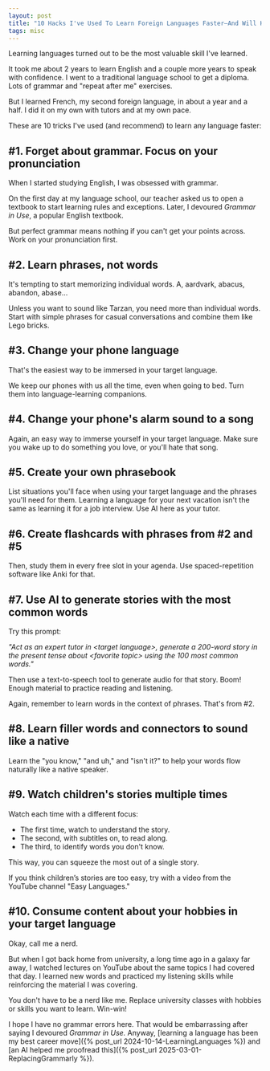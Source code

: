 ```yaml
---
layout: post
title: "10 Hacks I've Used To Learn Foreign Languages Faster—And Will Help You Too"
tags: misc
---
```


Learning languages turned out to be the most valuable skill I've learned.

It took me about 2 years to learn English and a couple more years to speak with confidence. I went to a traditional language school to get a diploma. Lots of grammar and "repeat after me" exercises.

But I learned French, my second foreign language, in about a year and a half. I did it on my own with tutors and at my own pace.

These are 10 tricks I've used (and recommend) to learn any language faster:

## #1. Forget about grammar. Focus on your pronunciation

When I started studying English, I was obsessed with grammar.

On the first day at my language school, our teacher asked us to open a textbook to start learning rules and exceptions. Later, I devoured _Grammar in Use_, a popular English textbook.

But perfect grammar means nothing if you can't get your points across. Work on your pronunciation first.

## #2. Learn phrases, not words

It's tempting to start memorizing individual words. A, aardvark, abacus, abandon, abase...

Unless you want to sound like Tarzan, you need more than individual words. Start with simple phrases for casual conversations and combine them like Lego bricks.

## #3. Change your phone language

That's the easiest way to be immersed in your target language.

We keep our phones with us all the time, even when going to bed. Turn them into language-learning companions.

## #4. Change your phone's alarm sound to a song

Again, an easy way to immerse yourself in your target language. Make sure you wake up to do something you love, or you'll hate that song.

## #5. Create your own phrasebook

List situations you'll face when using your target language and the phrases you'll need for them. Learning a language for your next vacation isn't the same as learning it for a job interview. Use AI here as your tutor.

## #6. Create flashcards with phrases from #2 and #5

Then, study them in every free slot in your agenda. Use spaced-repetition software like Anki for that.

## #7. Use AI to generate stories with the most common words

Try this prompt:

_"Act as an expert tutor in \<target language>, generate a 200-word story in the present tense about \<favorite topic> using the 100 most common words."_

Then use a text-to-speech tool to generate audio for that story. Boom! Enough material to practice reading and listening.

Again, remember to learn words in the context of phrases. That's from #2.

## #8. Learn filler words and connectors to sound like a native

Learn the "you know," "and uh," and "isn't it?" to help your words flow naturally like a native speaker.

## #9. Watch children's stories multiple times

Watch each time with a different focus:
* The first time, watch to understand the story.
* The second, with subtitles on, to read along.
* The third, to identify words you don't know.

This way, you can squeeze the most out of a single story.

If you think children’s stories are too easy, try with a video from the YouTube channel "Easy Languages."

## #10. Consume content about your hobbies in your target language

Okay, call me a nerd.

But when I got back home from university, a long time ago in a galaxy far away, I watched lectures on YouTube about the same topics I had covered that day. I learned new words and practiced my listening skills while reinforcing the material I was covering.

You don't have to be a nerd like me. Replace university classes with hobbies or skills you want to learn. Win-win!

I hope I have no grammar errors here. That would be embarrassing after saying I devoured _Grammar in Use._ Anyway, [learning a language has been my best career move]({% post_url 2024-10-14-LearningLanguages %}) and [an AI helped me proofread this]({% post_url 2025-03-01-ReplacingGrammarly %}).

